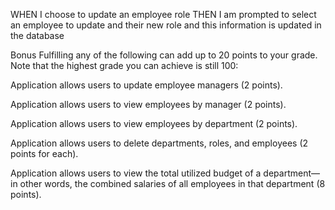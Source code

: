 WHEN I choose to update an employee role
THEN I am prompted to select an employee to update and their new role and this information is updated in the database 
<!-- chooses update employee, choose form list of employees to update, choosing employee to be able to change role, manager, first and last name -->
Bonus
Fulfilling any of the following can add up to 20 points to your grade. Note that the highest grade you can achieve is still 100:


Application allows users to update employee managers (2 points).


Application allows users to view employees by manager (2 points).


Application allows users to view employees by department (2 points).


Application allows users to delete departments, roles, and employees (2 points for each).


Application allows users to view the total utilized budget of a department—in other words, the combined salaries of all employees in that department (8 points).